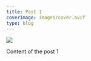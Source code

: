 ```yaml
---
title: Post 1
coverImage: images/cover.avif
type: blog
---
```

<script>
  import Timeline from '$lib/components/Timeline.svelte'

</script>

![](./images/cover.avif)

Content of the post 1

<Timeline/>
